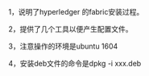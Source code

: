 
1，说明了hyperledger 的fabric安装过程。

2，提供了几个工具以便产生配置文件。

3，注意操作的环境是ubuntu 1604

4，安装deb文件的命令是dpkg -i xxx.deb
